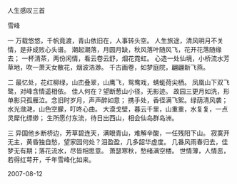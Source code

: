 人生感叹三首

雪峰


一
万载悠悠，千帆竟渡，青山依旧在，人事转头空。
人生旅途，清风明月不关情，是非成败心头谱。
潮起潮落，月圆月缺，秋风落叶随风飞，花开花落随缘去；
一杯清茶，两份闲情，看云卷云舒，烟花霓虹。
心造一处仙境，小桥流水芳草地，吹一萧天女散花，烟波浩渺。
千古画卷，如梦庭院，翩翩新飞燕。

二
最忆处，花红柳绿，山峦叠翠，山鹰飞，鸳鸯戏，蜻蜓荷尖栖。
凤凰山下双飞鹭，对峰含情遥相依。
佳人何在？望断葱山小径，无影迹。
故园三更月如洗，形单影只孤雁泣。念旧时岁月，声声醉如意；
携手处，香径满飞絮。绿荫清风袭；
水光潋滟，山色空朦，叮咚心曲。
大漠戈壁，暮云千里，山重重，水复复，一点灵犀化缥缈；
生所愿付东流，待日出西山，相会仙岛群岛洲。

三
异国他乡断桥边，芳草碧连天，满眼青山，难解辛酸，一任残阳下山。
寂寞开无主，黄昏独自愁，望家园何处？泪盈盈，几多韶华虚度。
几番风雨春归去，佳梦无有期；落花流水，尽皆相思意。
萧瑟寒秋，愁绪满空楼。
世情薄，人情恶，若得红萼开，千年雪峰化如来。

2007-08-12



